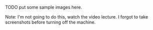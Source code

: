 TODO put some sample images here.

Note: I'm not going to do this, watch the video lecture. I forgot to take screenshots before turning off the machine.
